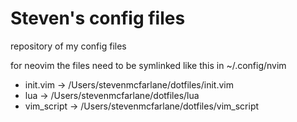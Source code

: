 # Steven's config files

repository of my config files

for neovim the files need to be symlinked like this in ~/.config/nvim

- init.vim -> /Users/stevenmcfarlane/dotfiles/init.vim
- lua -> /Users/stevenmcfarlane/dotfiles/lua
- vim_script -> /Users/stevenmcfarlane/dotfiles/vim_script

